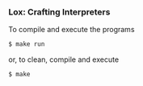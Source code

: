 ### Lox: Crafting Interpreters

To compile and execute the programs
```bash
$ make run
```

or, to clean, compile and execute
```bash
$ make
```
